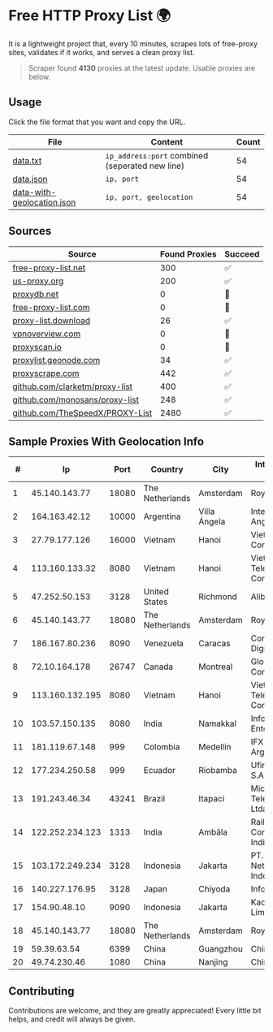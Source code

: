 
# Free HTTP Proxy List 🌍

It is a lightweight project that, every 10 minutes, scrapes lots of free-proxy sites, validates if it works, and serves a clean proxy list.


> Scraper found **4130** proxies at the latest update. Usable proxies are below.

## Usage

Click the file format that you want and copy the URL.


|File|Content|Count|
|----|-------|-----|
|[data.txt](https://raw.githubusercontent.com/themiralay/Proxy-List-World/master/data.txt)|`ip_address:port` combined (seperated new line)|54|
|[data.json](https://raw.githubusercontent.com/themiralay/Proxy-List-World/master/data.json)|`ip, port`|54|
|[data-with-geolocation.json](https://raw.githubusercontent.com/themiralay/Proxy-List-World/master/data-with-geolocation.json)|`ip, port, geolocation`|54|

## Sources

|Source|Found Proxies|Succeed|
|------|-------------|-------|
|[free-proxy-list.net](https://free-proxy-list.net)|300|✅|
|[us-proxy.org](https://www.us-proxy.org)|200|✅|
|[proxydb.net](http://proxydb.net)|0|🚫|
|[free-proxy-list.com](https://free-proxy-list.com/?page=&port=&type%5B%5D=http&type%5B%5D=https&up_time=0&search=Search)|0|🚫|
|[proxy-list.download](https://www.proxy-list.download/HTTP)|26|✅|
|[vpnoverview.com](https://vpnoverview.com/privacy/anonymous-browsing/free-proxy-servers)|0|🚫|
|[proxyscan.io](https://www.proxyscan.io)|0|🚫|
|[proxylist.geonode.com](https://proxylist.geonode.com/api/proxy-list?limit=300&page=1&sort_by=lastChecked&sort_type=desc&protocols=http,https)|34|✅|
|[proxyscrape.com](https://api.proxyscrape.com/v2/?request=displayproxies&protocol=http&timeout=10000&country=all&ssl=all&anonymity=all)|442|✅|
|[github.com/clarketm/proxy-list](https://raw.githubusercontent.com/clarketm/proxy-list/master/proxy-list-raw.txt)|400|✅|
|[github.com/monosans/proxy-list](https://raw.githubusercontent.com/monosans/proxy-list/main/proxies/http.txt)|248|✅|
|[github.com/TheSpeedX/PROXY-List](https://raw.githubusercontent.com/TheSpeedX/PROXY-List/master/http.txt)|2480|✅|


## Sample Proxies With Geolocation Info

|#|Ip|Port|Country|City|Internet Service Provider|
|-|--|----|-------|----|-------------------------|
|1|45.140.143.77|18080|The Netherlands|Amsterdam|RoyaleHosting BV|
|2|164.163.42.12|10000|Argentina|Villa Ángela|Interret Villa Angela SRL|
|3|27.79.177.126|16000|Vietnam|Hanoi|Viettel Corporation|
|4|113.160.133.32|8080|Vietnam|Hanoi|VietNam Post and Telecom Corporation|
|5|47.252.50.153|3128|United States|Richmond|Alibaba Cloud LLC|
|6|45.140.143.77|18080|The Netherlands|Amsterdam|RoyaleHosting BV|
|7|186.167.80.236|8090|Venezuela|Caracas|Corporacion Digitel C.A|
|8|72.10.164.178|26747|Canada|Montreal|GloboTech Communications|
|9|113.160.132.195|8080|Vietnam|Hanoi|VietNam Post and Telecom Corporation|
|10|103.57.150.135|8080|India|Namakkal|Infonet Comm Enterprises|
|11|181.119.67.148|999|Colombia|Medellín|IFX Networks Argentina S.R.L|
|12|177.234.250.58|999|Ecuador|Riobamba|Ufinet Panama S.A.|
|13|191.243.46.34|43241|Brazil|Itapaci|Microturbo Telecomunicacoes Ltda-me|
|14|122.252.234.123|1313|India|Ambāla|RailTel Corporation of India Ltd.|
|15|103.172.249.234|3128|Indonesia|Jakarta|PT. Fiber Networks Indonesia|
|16|140.227.176.95|3128|Japan|Chiyoda|InfoSphere|
|17|154.90.48.10|9090|Indonesia|Jakarta|Kaopu Cloud HK Limited|
|18|45.140.143.77|18080|The Netherlands|Amsterdam|RoyaleHosting BV|
|19|59.39.63.54|6399|China|Guangzhou|Chinanet|
|20|49.74.230.46|1080|China|Nanjing|Chinanet|



## Contributing

Contributions are welcome, and they are greatly appreciated! Every
little bit helps, and credit will always be given.


